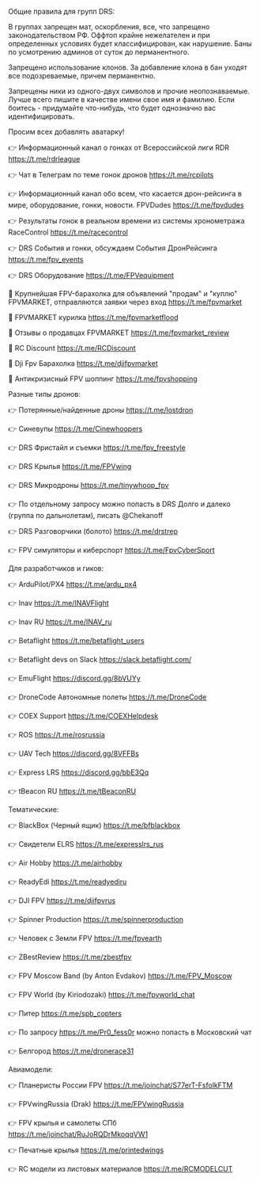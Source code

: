  
Общие правила для групп DRS:

В группах запрещен мат, оскорбления, все, что запрещено законодательством РФ. Оффтоп крайне нежелателен и при определенных условиях будет классифицирован, как нарушение. Баны по усмотрению админов от суток до перманентного.

Запрещено использование клонов. За добавление клона в бан уходят все подозреваемые, причем перманентно.

Запрещены ники из одного-двух символов и прочие неопознаваемые. Лучше всего пишите в качестве имени свое имя и фамилию. Если боитесь - придумайте что-нибудь, что будет однозначно вас идентифицировать.

Просим всех добавлять аватарку!

👉 Информационный канал о гонках от Всероссийской лиги RDR https://t.me/rdrleague

👉 Чат в Телеграм по теме гонок дронов https://t.me/rcpilots

👉 Информационный канал обо всем, что касается дрон-рейсинга в мире, оборудование, гонки, новости. FPVDudes https://t.me/fpvdudes

👉 Результаты гонок в реальном времени из системы хронометража RaceControl https://t.me/racecontrol

👉 DRS События и гонки, обсуждаем События ДронРейсинга https://t.me/fpv_events

👉 DRS Оборудование https://t.me/FPVequipment


💸 Крупнейшая FPV-барахолка для объявлений "продам" и "куплю" FPVMARKET, отправляются заявки через вход https://t.me/fpvmarket

💸 FPVMARKET курилка https://t.me/fpvmarketflood

💸 Отзывы о продавцах FPVMARKET https://t.me/fpvmarket_review

💸 RC Discount https://t.me/RCDiscount

💸 Dji Fpv Барахолка https://t.me/djifpvmarket

💸 Антикризисный FPV шоппинг https://t.me/fpvshopping

Разные типы дронов:

👉 Потерянные/найденные дроны https://t.me/lostdron

👉 Синевупы https://t.me/Cinewhoopers

👉 DRS Фристайл и съемки https://t.me/fpv_freestyle

👉 DRS Крылья https://t.me/FPVwing

👉 DRS Микродроны https://t.me/tinywhoop_fpv

👉 По отдельному запросу можно попасть в DRS Долго и далеко (группа по дальнолетам), писать @Chekanoff

👉 DRS Разговорчики (болото) https://t.me/drstrep

👉 FPV симуляторы и киберспорт https://t.me/FpvCyberSport

Для разработчиков и гиков:

👉 ArduPilot/PX4 https://t.me/ardu_px4

👉 Inav https://t.me/INAVFlight

👉 Inav RU https://t.me/INAV_ru

👉 Betaflight https://t.me/betaflight_users

👉 Betaflight devs on Slack https://slack.betaflight.com/

👉 EmuFlight https://discord.gg/8bVUYy

👉 DroneCode Автономные полеты https://t.me/DroneCode

👉 COEX Support https://t.me/COEXHelpdesk

👉 ROS https://t.me/rosrussia

👉 UAV Tech https://discord.gg/8VFFBs

👉 Express LRS  https://discord.gg/bbE3Qq

👉 tBeacon RU https://t.me/tBeaconRU

Тематические:

👉 BlackBox (Черный ящик) https://t.me/bfblackbox

👉 Свидетели ELRS https://t.me/expresslrs_rus

👉 Air Hobby https://t.me/airhobby

👉 ReadyEdi https://t.me/readyediru

👉 DJI FPV https://t.me/djifpvrus

👉 Spinner Production https://t.me/spinnerproduction

👉 Человек с Земли FPV https://t.me/fpvearth

👉 ZBestReview https://t.me/zbestfpv

👉 FPV Moscow Band (by Anton Evdakov) https://t.me/FPV_Moscow

👉 FPV World (by Kiriodozaki) https://t.me/fpvworld_chat

👉 Питер https://t.me/spb_copters

👉 По запросу https://t.me/Pr0_fess0r можно попасть в Московский чат

👉 Белгород https://t.me/dronerace31


Авиамодели:

👉 Планеристы России FPV https://t.me/joinchat/S77erT-FsfolkFTM

👉 FPVwingRussia (Drak) https://t.me/FPVwingRussia

👉 FPV крылья и самолеты СПб https://t.me/joinchat/RuJoRQDrMkoqqVW1

👉 Печатные крылья https://t.me/printedwings

👉 RC модели из листовых материалов https://t.me/RCMODELCUT
